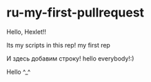 # ru-my-first-pullrequest

Hello, Hexlet!!

Its my scripts in this rep!
my first rep

И здесь добавим строку!
hello everybody!:)

Hello ^_^

